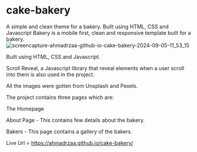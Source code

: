 # cake-bakery
A simple and clean theme for a bakery. Built using HTML, CSS and Javascript
Bakery is a mobile first, clean and responsive template built for a bakery. <br>
![screencapture-ahmadrzaa-github-io-cake-bakery-2024-09-05-11_53_15](https://github.com/user-attachments/assets/aa7ee324-371c-40ba-8201-aafc662415b4)


Built using HTML, CSS and Javascript.

Scroll Reveal, a Javascript library that reveal elements when a user scroll into them is also used in the project.

All the images were gotten from Unsplash and Pexels.

The project contains three pages which are:

The Homepage

About Page - This contains few details about the bakery.

Bakers - This page contains a gallery of the bakers.

Live Url = https://ahmadrzaa.github.io/cake-bakery/

